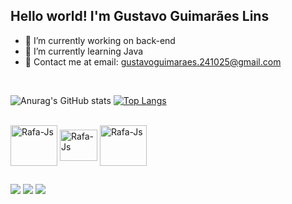 ## Hello world! I'm Gustavo Guimarães Lins

- 🔭 I’m currently working on back-end
- 🌱 I’m currently learning Java
- 📩 Contact me at email: gustavoguimaraes.241025@gmail.com

<br>

![Anurag's GitHub stats](https://github-readme-stats.vercel.app/api?username=gustavoglins&show_icons=true&theme=dark)
[![Top Langs](https://github-readme-stats.vercel.app/api/top-langs/?username=gustavoglins&show_icons=true&theme=dark)](https://github.com/gustavoglins/github-readme-stats)


<div style="display: inline_block"><br>
  <img align="center" alt="Rafa-Js" height="65" width="75" src="https://cdn.jsdelivr.net/gh/devicons/devicon@latest/icons/java/java-original.svg">
  <img align="center" alt="Rafa-Js" height="50" width="60" src="https://cdn.jsdelivr.net/gh/devicons/devicon@latest/icons/spring/spring-original.svg">
  <img align="center" alt="Rafa-Js" height="65" width="75" src="https://cdn.jsdelivr.net/gh/devicons/devicon@latest/icons/hibernate/hibernate-original-wordmark.svg">
</div>

##

<div> 
  <a href="https://www.instagram.com/1gustavoxz/" target="_blank"><img src="https://img.shields.io/badge/-Instagram-%23E4405F?style=for-the-badge&logo=instagram&logoColor=white" target="_blank"></a>
  <a href="mailto:gustavoguimaraes.241025@gmail.com"><img src="https://img.shields.io/badge/-Gmail-%23333?style=for-the-badge&logo=gmail&logoColor=white" target="_blank"></a>
  <a href="https://www.linkedin.com/in/gustavoglins/" target="_blank"><img src="https://img.shields.io/badge/-LinkedIn-%230077B5?style=for-the-badge&logo=linkedin&logoColor=white" target="_blank"></a> 
</div>
